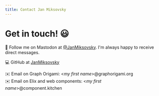 ```yaml
---
title: Contact Jan Miksovsky
---
```


# Get in touch! 😃

🐘 Follow me on Mastodon at [@JanMiksovsky](https://fosstodon.org/@JanMiksovsky). I'm always happy to receive direct messages.

💻 GitHub at [JanMiksovsky](https://github.com/JanMiksovsky)

✉️ Email on Graph Origami: &lt;_my first name_>@graphorigami.org<br>
✉️ Email on Elix and web components: &lt;_my first name_>@component.kitchen
